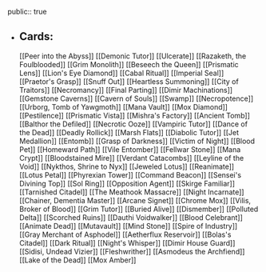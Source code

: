 public:: true
- ## Cards:
	[[Peer into the Abyss]]
	[[Demonic Tutor]]
	[[Ulcerate]]
	[[Razaketh, the Foulblooded]]
	[[Grim Monolith]]
	[[Beseech the Queen]]
	[[Prismatic Lens]]
	[[Lion's Eye Diamond]]
	[[Cabal Ritual]]
	[[Imperial Seal]]
	[[Praetor's Grasp]]
	[[Snuff Out]]
	[[Heartless Summoning]]
	[[City of Traitors]]
	[[Necromancy]]
	[[Final Parting]]
	[[Dimir Machinations]]
	[[Gemstone Caverns]]
	[[Cavern of Souls]]
	[[Swamp]]
	[[Necropotence]]
	[[Urborg, Tomb of Yawgmoth]]
	[[Mana Vault]]
	[[Mox Diamond]]
	[[Pestilence]]
	[[Prismatic Vista]]
	[[Mishra's Factory]]
	[[Ancient Tomb]]
	[[Balthor the Defiled]]
	[[Necrotic Ooze]]
	[[Vampiric Tutor]]
	[[Dance of the Dead]]
	[[Deadly Rollick]]
	[[Marsh Flats]]
	[[Diabolic Tutor]]
	[[Jet Medallion]]
	[[Entomb]]
	[[Grasp of Darkness]]
	[[Victim of Night]]
	[[Blood Pet]]
	[[Homeward Path]]
	[[Vile Entomber]]
	[[Fellwar Stone]]
	[[Mana Crypt]]
	[[Bloodstained Mire]]
	[[Verdant Catacombs]]
	[[Leyline of the Void]]
	[[Nykthos, Shrine to Nyx]]
	[[Jeweled Lotus]]
	[[Reanimate]]
	[[Lotus Petal]]
	[[Phyrexian Tower]]
	[[Command Beacon]]
	[[Sensei's Divining Top]]
	[[Sol Ring]]
	[[Opposition Agent]]
	[[Skirge Familiar]]
	[[Tarnished Citadel]]
	[[The Meathook Massacre]]
	[[Night Incarnate]]
	[[Chainer, Dementia Master]]
	[[Arcane Signet]]
	[[Chrome Mox]]
	[[Vilis, Broker of Blood]]
	[[Grim Tutor]]
	[[Buried Alive]]
	[[Dismember]]
	[[Polluted Delta]]
	[[Scorched Ruins]]
	[[Dauthi Voidwalker]]
	[[Blood Celebrant]]
	[[Animate Dead]]
	[[Mutavault]]
	[[Mind Stone]]
	[[Spire of Industry]]
	[[Gray Merchant of Asphodel]]
	[[Aetherflux Reservoir]]
	[[Bolas's Citadel]]
	[[Dark Ritual]]
	[[Night's Whisper]]
	[[Dimir House Guard]]
	[[Sidisi, Undead Vizier]]
	[[Fleshwrither]]
	[[Asmodeus the Archfiend]]
	[[Lake of the Dead]]
	[[Mox Amber]]
